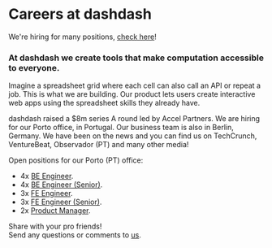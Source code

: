# Careers at dashdash

We're hiring for many positions, [check here](https://github.com/dashdash/hiring/wiki)!

### At dashdash we create tools that make computation accessible to everyone.

Imagine a spreadsheet grid where each cell can also call an API or repeat a job. This is what we are building. Our product lets users create interactive web apps using the spreadsheet skills they already have. 

dashdash raised a $8m series A round led by Accel Partners. We are hiring for our Porto office, in Portugal. Our business team is also in Berlin, Germany. We have been on the news and you can find us on TechCrunch, VentureBeat, Observador (PT) and many other media!

Open positions for our Porto (PT) office:
* 4x [BE Engineer](https://github.com/dashdash/hiring/blob/master/job%20descriptions/BE%20engineer.md).
* 4x [BE Engineer (Senior)](https://github.com/dashdash/hiring/blob/master/job%20descriptions/BE%20engineer%20(senior).md).
* 3x [FE Engineer](https://github.com/dashdash/hiring/blob/master/job%20descriptions/FE%20engineer.md).
* 3x [FE Engineer (Senior)](https://github.com/dashdash/hiring/blob/master/job%20descriptions/FE%20engineer%20(senior)).
* 2x [Product Manager](https://github.com/dashdash/hiring/blob/master/job%20descriptions/Product%20Manager).


Share with your pro friends!  
Send any questions or comments to [us](mailto:join@dashdash.com).
